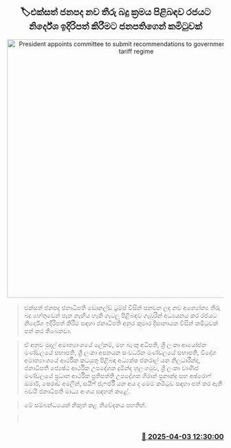 <p align='center'><b><h2 align='center' title='President appoints committee to submit recommendations to government on new US tariff regime'>🏷එක්සත් ජනපද නව තීරු බදු ක්‍රමය පිළිබඳව රජයට නිර්දේශ ඉදිරිපත් කිරීමට ජනපතිගෙන් කමිටුවක්</h2></b></p>
<p align='center'><img src='https://helakuru.sgp1.cdn.digitaloceanspaces.com/esana/images/lib/anura-president-derana.jpg' width='600' alt='President appoints committee to submit recommendations to government on new US tariff regime'></p>

> එක්සත් ජනපද ජනාධිපති ඩොනල්ඩ් ට්‍රම්ප් විසින් පනවන ලද නව අන්‍යෝන්‍ය තීරු බදු හේතුවෙන් පැන නැඟිය හැකි ගැටලු පිළිබඳව ගැඹුරින් අධ්‍යයනය කර රජයට නිර්දේශ ඉදිරිපත් කිරීම සඳහා ජනාධිපති අනුර කුමාර දිසානායක විසින් කමිටුවක් පත් කර තිබෙනවා.

> ඒ අනුව මුදල් අමාත්‍යාංශයේ ලේකම්, මහ බැංකු අධිපති, ශ්‍රී ලංකා ආයෝජන මණ්ඩලයේ සභාපති, ශ්‍රී ලංකා අපනයන සංවර්ධන මණ්ඩලයේ සභාපති, විදේශ අමාත්‍යාංශයේ ආර්ථික කටයුතු පිළිබඳ අධ්‍යක්ෂ ජනරාල් යන නිලධාරීන්ද, ජනාධිපති ජ්‍යෙෂ්ඨ ආර්ථික උපදේශක දුමින්ද හුලංගමුව, ශ්‍රී ලංකා වාණිජ මණ්ඩලයේ ප්‍රධාන ආර්ථික ප්‍රතිපත්ති උපදේශක ශිරාන් ප්‍රනාන්දු සහ අෂ්රොෆ් ඔමාර්, ෂෙරාඩ් අමලීන්, සයිෆ් ජැෆර්ජී යන අය ද මෙම කමිටුව සඳහා පත් කර ඇති බවයි ජනාධිපති මාධ්‍ය අංශය සඳහන් කළේ.

> මේ සම්බන්ධයෙන් නිකුත් කළ නිවේදනය පහතින්. 

>  



<h3 align='right'><a href='https://www.helakuru.lk/esana/p/108896/'>📅 2025-04-03 12:30:00</a></h3>
